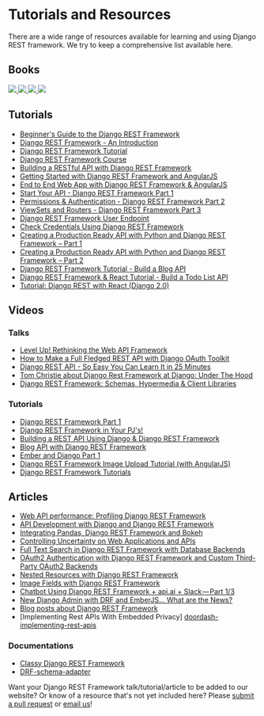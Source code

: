 # Tutorials and Resources

There are a wide range of resources available for learning and using Django REST framework. We try to keep a comprehensive list available here.

## Books

<div class="book-covers">
  <a class="book-cover" href="https://hellowebapp.com/order/">
    <img src="../../img/books/hwa-cover.png"/>
  </a>
  <a class="book-cover" href="https://www.twoscoopspress.com/products/two-scoops-of-django-1-11">
    <img src="../../img/books/tsd-cover.png"/>
  </a>
  <a class="book-cover" href="https://djangoforapis.com">
    <img src="../../img/books/dfa-cover.jpg"/>
  </a>
  <a class="book-cover" href="https://books.agiliq.com/projects/django-api-polls-tutorial/en/latest/">
    <img src="../../img/books/bda-cover.png"/>
  </a>
</div>

## Tutorials

* [Beginner's Guide to the Django REST Framework][beginners-guide-to-the-django-rest-framework]
* [Django REST Framework - An Introduction][drf-an-intro]
* [Django REST Framework Tutorial][drf-tutorial]
* [Django REST Framework Course][django-rest-framework-course]
* [Building a RESTful API with Django REST Framework][building-a-restful-api-with-drf]
* [Getting Started with Django REST Framework and AngularJS][getting-started-with-django-rest-framework-and-angularjs]
* [End to End Web App with Django REST Framework & AngularJS][end-to-end-web-app-with-django-rest-framework-angularjs]
* [Start Your API - Django REST Framework Part 1][start-your-api-django-rest-framework-part-1]
* [Permissions & Authentication - Django REST Framework Part 2][permissions-authentication-django-rest-framework-part-2]
* [ViewSets and Routers - Django REST Framework Part 3][viewsets-and-routers-django-rest-framework-part-3]
* [Django REST Framework User Endpoint][django-rest-framework-user-endpoint]
* [Check Credentials Using Django REST Framework][check-credentials-using-django-rest-framework]
* [Creating a Production Ready API with Python and Django REST Framework – Part 1][creating-a-production-ready-api-with-python-and-drf-part1]
* [Creating a Production Ready API with Python and Django REST Framework – Part 2][creating-a-production-ready-api-with-python-and-drf-part2]
* [Django REST Framework Tutorial - Build a Blog API][django-rest-framework-tutorial-build-a-blog]
* [Django REST Framework & React Tutorial - Build a Todo List API][django-rest-framework-react-tutorial-build-a-todo-list]
* [Tutorial: Django REST with React (Django 2.0)][django-rest-react-valentinog]


## Videos

### Talks

* [Level Up! Rethinking the Web API Framework][pycon-us-2017]
* [How to Make a Full Fledged REST API with Django OAuth Toolkit][full-fledged-rest-api-with-django-oauth-tookit]
* [Django REST API - So Easy You Can Learn It in 25 Minutes][django-rest-api-so-easy]
* [Tom Christie about Django Rest Framework at Django: Under The Hood][django-under-hood-2014]
* [Django REST Framework: Schemas, Hypermedia & Client Libraries][pycon-uk-2016]


### Tutorials


* [Django REST Framework Part 1][django-rest-framework-part-1-video]
* [Django REST Framework in Your PJ's!][drf-in-your-pjs]
* [Building a REST API Using Django & Django REST Framework][building-a-rest-api-using-django-and-drf]
* [Blog API with Django REST Framework][blog-api-with-drf]
* [Ember and Django Part 1][ember-and-django-part 1-video]
* [Django REST Framework Image Upload Tutorial (with AngularJS)][drf-image-upload-tutorial-with-angularjs]
* [Django REST Framework Tutorials][drf-tutorials]


## Articles

* [Web API performance: Profiling Django REST Framework][web-api-performance-profiling-django-rest-framework]
* [API Development with Django and Django REST Framework][api-development-with-django-and-django-rest-framework]
* [Integrating Pandas, Django REST Framework and Bokeh][integrating-pandas-drf-and-bokeh]
* [Controlling Uncertainty on Web Applications and APIs][controlling-uncertainty-on-web-apps-and-apis]
* [Full Text Search in Django REST Framework with Database Backends][full-text-search-in-drf]
* [OAuth2 Authentication with Django REST Framework and Custom Third-Party OAuth2 Backends][oauth2-authentication-with-drf]
* [Nested Resources with Django REST Framework][nested-resources-with-drf]
* [Image Fields with Django REST Framework][image-fields-with-drf]
* [Chatbot Using Django REST Framework + api.ai + Slack — Part 1/3][chatbot-using-drf-part1]
* [New Django Admin with DRF and EmberJS... What are the News?][new-django-admin-with-drf-and-emberjs]
* [Blog posts about Django REST Framework][medium-django-rest-framework]
* [Implementing Rest APIs With Embedded Privacy] [doordash-implementing-rest-apis]

### Documentations
* [Classy Django REST Framework][cdrf.co]
* [DRF-schema-adapter][drf-schema]

Want your Django REST Framework talk/tutorial/article to be added to our website? Or know of a resource that's not yet included here? Please [submit a pull request][submit-pr] or [email us][anna-email]!


[beginners-guide-to-the-django-rest-framework]: https://code.tutsplus.com/tutorials/beginners-guide-to-the-django-rest-framework--cms-19786
[getting-started-with-django-rest-framework-and-angularjs]: https://blog.kevinastone.com/django-rest-framework-and-angular-js
[end-to-end-web-app-with-django-rest-framework-angularjs]: https://mourafiq.com/2013/07/01/end-to-end-web-app-with-django-angular-1.html
[start-your-api-django-rest-framework-part-1]: https://www.youtube.com/watch?v=hqo2kk91WpE
[permissions-authentication-django-rest-framework-part-2]: https://www.youtube.com/watch?v=R3xvUDUZxGU
[viewsets-and-routers-django-rest-framework-part-3]: https://www.youtube.com/watch?v=2d6w4DGQ4OU
[django-rest-framework-user-endpoint]: https://richardtier.com/2014/02/25/django-rest-framework-user-endpoint/
[check-credentials-using-django-rest-framework]: https://richardtier.com/2014/03/06/110/
[ember-and-django-part 1-video]: http://www.neckbeardrepublic.com/screencasts/ember-and-django-part-1
[django-rest-framework-part-1-video]: http://www.neckbeardrepublic.com/screencasts/django-rest-framework-part-1
[web-api-performance-profiling-django-rest-framework]: https://www.dabapps.com/blog/api-performance-profiling-django-rest-framework/
[api-development-with-django-and-django-rest-framework]: https://bnotions.com/news-and-insights/api-development-with-django-and-django-rest-framework/
[cdrf.co]:http://www.cdrf.co
[medium-django-rest-framework]: https://medium.com/django-rest-framework
[django-rest-framework-course]: https://teamtreehouse.com/library/django-rest-framework
[pycon-uk-2016]: https://www.youtube.com/watch?v=FjmiGh7OqVg
[django-under-hood-2014]: https://www.youtube.com/watch?v=3cSsbe-tA0E
[integrating-pandas-drf-and-bokeh]: https://web.archive.org/web/20180104205117/http://machinalis.com/blog/pandas-django-rest-framework-bokeh/
[controlling-uncertainty-on-web-apps-and-apis]: https://web.archive.org/web/20180104205043/https://machinalis.com/blog/controlling-uncertainty-on-web-applications-and-apis/
[full-text-search-in-drf]: https://web.archive.org/web/20180104205059/http://machinalis.com/blog/full-text-search-on-django-rest-framework/
[oauth2-authentication-with-drf]: https://web.archive.org/web/20180104205054/http://machinalis.com/blog/oauth2-authentication/
[nested-resources-with-drf]: https://web.archive.org/web/20180104205109/http://machinalis.com/blog/nested-resources-with-django/
[image-fields-with-drf]: https://web.archive.org/web/20180104205048/http://machinalis.com/blog/image-fields-with-django-rest-framework/
[chatbot-using-drf-part1]: https://chatbotslife.com/chatbot-using-django-rest-framework-api-ai-slack-part-1-3-69c7e38b7b1e#.g2aceuncf
[new-django-admin-with-drf-and-emberjs]: https://blog.levit.be/new-django-admin-with-emberjs-what-are-the-news/
[drf-schema]: https://drf-schema-adapter.readthedocs.io/en/latest/
[creating-a-production-ready-api-with-python-and-drf-part1]: https://www.andreagrandi.it/2016/09/28/creating-production-ready-api-python-django-rest-framework-part-1/
[creating-a-production-ready-api-with-python-and-drf-part2]: https://www.andreagrandi.it/2016/10/01/creating-a-production-ready-api-with-python-and-django-rest-framework-part-2/
[django-rest-framework-tutorial-build-a-blog]: https://wsvincent.com/django-rest-framework-tutorial/
[django-rest-framework-react-tutorial-build-a-todo-list]: https://wsvincent.com/django-rest-framework-react-tutorial/
[django-rest-api-so-easy]: https://www.youtube.com/watch?v=cqP758k1BaQ
[full-fledged-rest-api-with-django-oauth-tookit]: https://www.youtube.com/watch?v=M6Ud3qC2tTk
[drf-in-your-pjs]: https://www.youtube.com/watch?v=xMtHsWa72Ww
[building-a-rest-api-using-django-and-drf]: https://www.youtube.com/watch?v=PwssEec3IRw
[drf-tutorials]: https://www.youtube.com/watch?v=axRCBgbOJp8&list=PLJtp8Jm8EDzjgVg9vVyIUMoGyqtegj7FH
[drf-image-upload-tutorial-with-angularjs]: https://www.youtube.com/watch?v=hMiNTCIY7dw&list=PLUe5s-xycYk_X0vDjYBmKuIya2a2myF8O
[blog-api-with-drf]: https://www.youtube.com/watch?v=XMu0T6L2KRQ&list=PLEsfXFp6DpzTOcOVdZF-th7BS_GYGguAS
[drf-an-intro]: https://realpython.com/blog/python/django-rest-framework-quick-start/
[drf-tutorial]: https://tests4geeks.com/django-rest-framework-tutorial/
[building-a-restful-api-with-drf]: https://agiliq.com/blog/2014/12/building-a-restful-api-with-django-rest-framework/
[submit-pr]: https://github.com/encode/django-rest-framework
[anna-email]: mailto:anna@django-rest-framework.org
[pycon-us-2017]: https://www.youtube.com/watch?v=Rk6MHZdust4
[django-rest-react-valentinog]: https://www.valentinog.com/blog/tutorial-api-django-rest-react/
[doordash-implementing-rest-apis]: https://doordash.engineering/2013/10/07/implementing-rest-apis-with-embedded-privacy/
